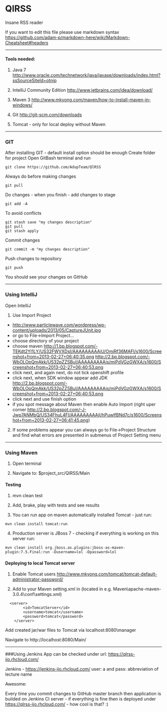 QlRSS
=====

Insane RSS reader

If you want to edit this file please use markdown syntax
https://github.com/adam-p/markdown-here/wiki/Markdown-Cheatsheet#headers

----------------
#### Tools needed:

1. Java 7 http://www.oracle.com/technetwork/java/javase/downloads/index.html?ssSourceSiteId=otnjp

2. IntelliJ Community Edition http://www.jetbrains.com/idea/download/

3. Maven 3  http://www.mkyong.com/maven/how-to-install-maven-in-windows/

4. Git http://git-scm.com/downloads

5. Tomcat - only for local deploy without Maven

------------------------
### GIT
After installing GIT - default install option should be enough
Create folder for project
Open GitBash terminal and run
```
git clone https://github.com/AdupTeam/QlRSS
```
Always do before making changes 
```
git pull
```
Do changes - when you finish - add changes to stage
```
git add -A
```
To avoid conflicts 
```
git stash save "my changes description"
git pull
git stash apply
```
Commit changes 
```
git commit -m "my changes description"
```
Push changes to repository
```
git push
```
You should see your changes on GitHub 

----------------------
### Using IntelliJ
Open IntelliJ

1. Use Import Project 
  * http://www.particlewave.com/wordpress/wp-content/uploads/2013/05/CaptureJUnit.jpg
  * or go to File->Import Project...
  * choose directory of your project
  * choose maven http://1.bp.blogspot.com/-TEKdt2YI1LY/US32FWVXDsI/AAAAAAAAAiU/OmjRf36MAFI/s1600/Screenshot+from+2013-02-27+06:40:35.png
http://2.bp.blogspot.com/-WbOLOpQmAkk/US32pZZSBuI/AAAAAAAAAis/miPdVGzGWXA/s1600/Screenshot+from+2013-02-27+06:40:53.png
  * click next, and again next, do not tick openshift profile
  * click next, when SDK window appear add JDK http://2.bp.blogspot.com/-WbOLOpQmAkk/US32pZZSBuI/AAAAAAAAAis/miPdVGzGWXA/s1600/Screenshot+from+2013-02-27+06:40:53.png
  * click next and use finish option
  * if you spot message about Maven then enable Auto Import (right uper corner
http://2.bp.blogspot.com/-J-Jwp7ANMbQ/US34FhuL4FI/AAAAAAAAAjI/hPuwlfBNd7c/s1600/Screenshot+from+2013-02-27+06:41:45.png)
2. If some problems appear you can always go to File->Project Structure and find what errors are presented in submenus of Project Setting menu

----------------
### Using Maven

1. Open terminal

2. Navigate to: $project_src/QlRSS/Main
 
#### Testing

1. mvn clean test

2. Add, brake, play with tests and see results

3. You can run app on maven automatically installed Tomcat - just run:
```
mvn clean install tomcat:run 
```
4. Production server is JBoss 7 - checking if everything is working on this server run:
```
mvn clean install org.jboss.as.plugins:jboss-as-maven-plugin:7.5.Final:run -Dusername=lol -Dpassword=lol
```

#### Deploying to local Tomcat server 

1. Enable Tomcat users http://www.mkyong.com/tomcat/tomcat-default-administrator-password/

2. Add to your Maven setting.xml in <servers> (located in e.g. Maven\apache-maven-3.0.4\conf\settings.xml)
```
  <server>
		<id>TomcatServer</id>
		<username>tomcat</username>
		<password>tomcat</password> 
	</server>
```  
Add created jar/war files to Tomcat via localhost:8080\manager

Navigate to http://localhost:8080/Main/

----------------------
###Using Jenkins 
App can be checked under url: https://qlrss-ijo.rhcloud.com/

Jenkins - https://jenkins-ijo.rhcloud.com/ user: a  and pass: abbreviation of lecture name 

Awesome:

Every time you commit changes to GitHub master branch then application is builded on Jenkins CI server - if everything is fine then is deployed under https://qlrss-ijo.rhcloud.com/  - how cool is that? :)


